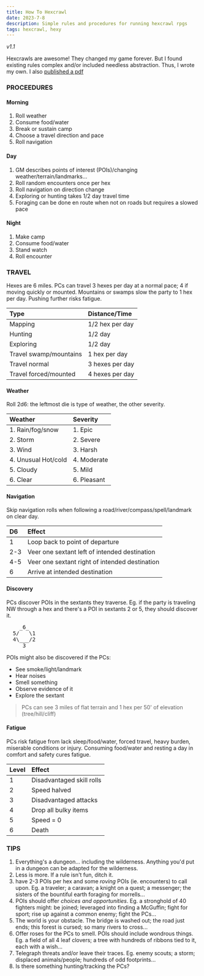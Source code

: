 ```yaml
---
title: How To Hexcrawl
date: 2023-7-8
description: Simple rules and procedures for running hexcrawl rpgs
tags: hexcrawl, hexy
---
```

_v1.1_

Hexcrawls are awesome! They changed my game forever. But I found existing rules complex and/or included needless abstraction. Thus, I wrote my own. I also [published a pdf](https://casadeocio.itch.io/hexcrawls-rule)

### PROCEEDURES

#### Morning

1. Roll weather
1. Consume food/water
1. Break or sustain camp
1. Choose a travel direction and pace
1. Roll navigation

#### Day

1. GM describes points of interest (POIs)/changing weather/terrain/landmarks...
1. Roll random encounters once per hex
1. Roll navigation on direction change
1. Exploring or hunting takes 1/2 day travel time
1. Foraging can be done en route when not on roads but requires a slowed pace

#### Night

1. Make camp
1. Consume food/water
1. Stand watch
1. Roll encounter


### TRAVEL

Hexes are 6 miles. PCs can travel 3 hexes per day at a normal pace; 4 if moving quickly or mounted. Mountains or swamps slow the party to 1 hex per day. Pushing further risks fatigue.

| Type                    | Distance/Time   |
| :----                   |:---             |
| Mapping                 | 1/2 hex per day |
| Hunting                 | 1/2 day         |
| Exploring               | 1/2 day         |
| Travel swamp/mountains  | 1 hex per day   |
| Travel normal           | 3 hexes per day |
| Travel forced/mounted   | 4 hexes per day |

<break>

#### Weather

Roll 2d6: the leftmost die is type of weather, the other severity.

| Weather             | Severity  |
| :----               |:---       |
| 1. Rain/fog/snow    | 1. Epic   |
| 2. Storm            | 2. Severe |
| 3. Wind             | 3. Harsh  |
| 4. Unusual Hot/cold | 4. Moderate|
| 5. Cloudy           | 5. Mild  |
| 6. Clear            | 6. Pleasant |


#### Navigation

Skip navigation rolls when following a road/river/compass/spell/landmark on clear day.

| D6    | Effect|
| :---- |:---   |
| 1     | Loop back to point of departure           |
| 2-3   | Veer one sextant left of intended destination |
| 4-5   | Veer one sextant right of intended destination|
| 6     | Arrive at intended destination            |


#### Discovery

PCs discover POIs in the sextants they traverse. Eg. if the party is traveling NW through a hex and there's a POI in sextants 2 or 5, they should discover it.

<pre>
    _6_
  5/   \1
  4\___/2
     3
</pre>

POIs might also be discovered if the PCs:

- See smoke/light/landmark
- Hear noises
- Smell something
- Observe evidence of it
- Explore the sextant

> PCs can see 3 miles of flat terrain and 1 hex per 50' of elevation (tree/hill/cliff)

#### Fatigue

PCs risk fatigue from lack sleep/food/water, forced travel, heavy burden, miserable conditions or injury. Consuming food/water and resting a day in comfort and safety cures fatigue.

| Level | Effect                    |
| :---- |:---                       |
| 1     | Disadvantaged skill rolls |
| 2     | Speed halved              |
| 3     | Disadvantaged attacks     |
| 4     | Drop all bulky items      |
| 5     | Speed = 0                 |
| 6     | Death                     |


### TIPS

1. Everything's a dungeon... including the wilderness. Anything you'd put in a dungeon can be adapted for the wilderness.
1. Less is more. If a rule isn't fun, ditch it.
1. have 2-3 POIs per hex and some _roving_ POIs (ie. encounters) to call upon. Eg. a traveler; a caravan; a knight on a quest; a messenger; the sisters of the bountiful earth foraging for morrells...
1. POIs should offer _choices and opportunities_. Eg. a stronghold of 40 fighters might: be joined; leveraged into finding a McGuffin; fight for sport; rise up against a common enemy; fight the PCs...
1. The world is your obstacle. The bridge is washed out; the road just ends; this forest is cursed; so many rivers to cross...
1. Offer roses for the PCs to smell. POIs should include wondrous things. Eg. a field of all 4 leaf clovers; a tree with hundreds of ribbons tied to it, each with a wish...
1. Telegraph threats and/or leave their traces. Eg. enemy scouts; a storm; displaced animals/people; hundreds of odd footprints...
1. Is there something hunting/tracking the PCs?
